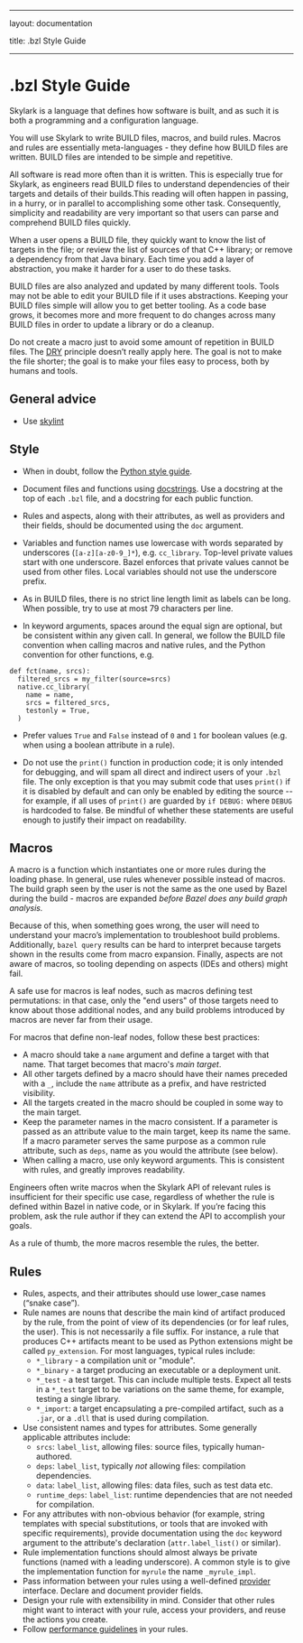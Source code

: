 --------------------------------------------------------------------------------

layout: documentation

title: .bzl Style Guide

--------------------------------------------------------------------------------

# .bzl Style Guide


Skylark is a language that defines how software is built, and as such it is both
a programming and a configuration language.

You will use Skylark to write BUILD files, macros, and build rules. Macros and
rules are essentially meta-languages - they define how BUILD files are written.
BUILD files are intended to be simple and repetitive.

All software is read more often than it is written. This is especially true for
Skylark, as engineers read BUILD files to understand dependencies of their
targets and details of their builds.This reading will often happen in passing,
in a hurry, or in parallel to accomplishing some other task. Consequently,
simplicity and readability are very important so that users can parse and
comprehend BUILD files quickly.

When a user opens a BUILD file, they quickly want to know the list of targets in
the file; or review the list of sources of that C++ library; or remove a
dependency from that Java binary. Each time you add a layer of abstraction, you
make it harder for a user to do these tasks.

BUILD files are also analyzed and updated by many different tools. Tools may not
be able to edit your BUILD file if it uses abstractions. Keeping your BUILD
files simple will allow you to get better tooling. As a code base grows, it
becomes more and more frequent to do changes across many BUILD files in order to
update a library or do a cleanup.

Do not create a macro just to avoid some amount of repetition in BUILD files.
The [DRY](https://en.wikipedia.org/wiki/Don%27t_repeat_yourself) principle
doesn’t really apply here. The goal is not to make the file shorter; the goal is
to make your files easy to process, both by humans and tools.

## General advice

* Use [skylint](skylint.md)

## Style


*   When in doubt, follow the [Python style
    guide](https://www.python.org/dev/peps/pep-0008/).

*   Document files and functions using [docstrings](skylint.md#docstrings). Use
    a docstring at the top of each `.bzl` file, and a docstring for each public
    function.

*   Rules and aspects, along with their attributes, as well as providers and
    their fields, should be documented using the `doc` argument.

*   Variables and function names use lowercase with words separated by
    underscores (`[a-z][a-z0-9_]*`), e.g. `cc_library`. Top-level private values
    start with one underscore. Bazel enforces that private values cannot be used
    from other files. Local variables should not use the underscore prefix.

*   As in BUILD files, there is no strict line length limit as labels can be
    long. When possible, try to use at most 79 characters per line.

*   In keyword arguments, spaces around the equal sign are optional, but be
    consistent within any given call. In general, we follow the BUILD file
    convention when calling macros and native rules, and the Python convention
    for other functions, e.g.

```skylark
def fct(name, srcs):
  filtered_srcs = my_filter(source=srcs)
  native.cc_library(
    name = name,
    srcs = filtered_srcs,
    testonly = True,
  )
```

*   Prefer values `True` and `False` instead of `0` and `1` for boolean values
    (e.g. when using a boolean attribute in a rule).

*   Do not use the `print()` function in production code; it is only intended
    for debugging, and will spam all direct and indirect users of your `.bzl`
    file. The only exception is that you may submit code that uses `print()` if
    it is disabled by default and can only be enabled by editing the source --
    for example, if all uses of `print()` are guarded by `if DEBUG:` where
    `DEBUG` is hardcoded to false. Be mindful of whether these statements are
    useful enough to justify their impact on readability.


## Macros

A macro is a function which instantiates one or more rules during the loading
phase. In general, use rules whenever possible instead of macros. The build
graph seen by the user is not the same as the one used by Bazel during the
build - macros are expanded _before Bazel does any build graph analysis._

Because of this, when something goes wrong, the user will need to understand
your macro’s implementation to troubleshoot build problems. Additionally, `bazel
query` results can be hard to interpret because targets shown in the results
come from macro expansion. Finally, aspects are not aware of macros, so tooling
depending on aspects (IDEs and others) might fail.

A safe use for macros is leaf nodes, such as macros defining test permutations:
in that case, only the "end users" of those targets need to know about those
additional nodes, and any build problems introduced by macros are never far from
their usage.

For macros that define non-leaf nodes, follow these best practices:

*   A macro should take a `name` argument and define a target with that name.
    That target becomes that macro's _main target_.
*   All other targets defined by a macro should have their names preceded with a
    `_`, include the `name` attribute as a prefix, and have restricted
    visibility.
*   All the targets created in the macro should be coupled in some way to the
    main target.
*   Keep the parameter names in the macro consistent. If a parameter is passed
    as an attribute value to the main target, keep its name the same. If a macro
    parameter serves the same purpose as a common rule attribute, such as
    `deps`, name as you would the attribute (see below).
*   When calling a macro, use only keyword arguments. This is consistent with
    rules, and greatly improves readability.

Engineers often write macros when the Skylark API of relevant rules is
insufficient for their specific use case, regardless of whether the rule is
defined within Bazel in native code, or in Skylark. If you’re facing this
problem, ask the rule author if they can extend the API to accomplish your
goals.

As a rule of thumb, the more macros resemble the rules, the better.

## Rules

*   Rules, aspects, and their attributes should use lower_case names (“snake
    case”).
*   Rule names are nouns that describe the main kind of artifact produced by the
    rule, from the point of view of its dependencies (or for leaf rules, the
    user). This is not necessarily a file suffix. For instance, a rule that
    produces C++ artifacts meant to be used as Python extensions might be called
    `py_extension`. For most languages, typical rules include:
    *   `*_library` - a compilation unit or "module".
    *   `*_binary` - a target producing an executable or a deployment unit.
    *   `*_test` - a test target. This can include multiple tests. Expect all
        tests in a `*_test` target to be variations on the same theme, for
        example, testing a single library.
    *   `*_import`: a target encapsulating a pre-compiled artifact, such as a
        `.jar`, or a `.dll` that is used during compilation.
*   Use consistent names and types for attributes. Some generally applicable
    attributes include:
    *   `srcs`: `label_list`, allowing files: source files, typically
        human-authored.
    *   `deps`: `label_list`, typically _not_ allowing files: compilation
        dependencies.
    *   `data`: `label_list`, allowing files: data files, such as test data etc.
    *   `runtime_deps`: `label_list`: runtime dependencies that are not needed
        for compilation.
*   For any attributes with non-obvious behavior (for example, string templates
    with special substitutions, or tools that are invoked with specific
    requirements), provide documentation using the `doc` keyword argument to the
    attribute's declaration (`attr.label_list()` or similar).
*   Rule implementation functions should almost always be private functions
    (named with a leading underscore). A common style is to give the
    implementation function for `myrule` the name `_myrule_impl`.
*   Pass information between your rules using a well-defined
    [provider](rules.md#providers) interface. Declare and document provider
    fields.
*   Design your rule with extensibility in mind. Consider that other rules might
    want to interact with your rule, access your providers, and reuse the
    actions you create.
*   Follow [performance guidelines](performance.md) in your rules.

